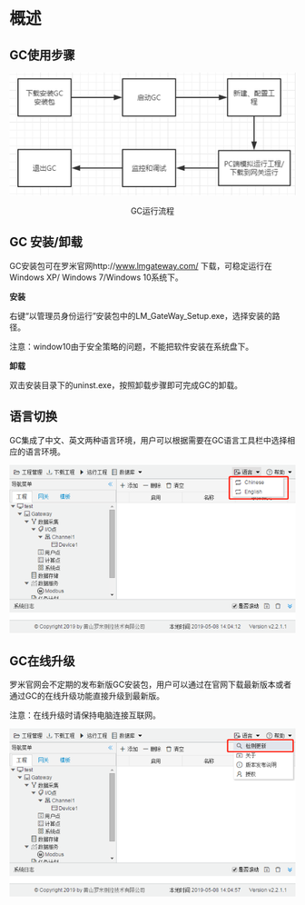 # 概述

## GC使用步骤

![GC运行流程](assets/GC运行流程.png)

<center>GC运行流程</center>



## GC 安装/卸载

GC安装包可在罗米官网http://www.lmgateway.com/ 下载，可稳定运行在Windows XP/ Windows  7/Windows 10系统下。

**安装**

右键“以管理员身份运行”安装包中的LM_GateWay_Setup.exe，选择安装的路径。

注意：window10由于安全策略的问题，不能把软件安装在系统盘下。

**卸载**

双击安装目录下的uninst.exe，按照卸载步骤即可完成GC的卸载。



## 语言切换

GC集成了中文、英文两种语言环境，用户可以根据需要在GC语言工具栏中选择相应的语言环境。

![语言](assets/语言.png)



## GC在线升级

罗米官网会不定期的发布新版GC安装包，用户可以通过在官网下载最新版本或者通过GC的在线升级功能直接升级到最新版。

注意：在线升级时请保持电脑连接互联网。

![在线升级](assets/在线升级.png)
